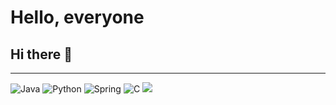 # Hello, everyone
## Hi there 👋


<hr>


![Java](https://img.shields.io/badge/Java-green)
![Python](https://img.shields.io/badge/-Python-blu)
![Spring](https://img.shields.io/badge/Spring-green)
![C](https://img.shields.io/badge/-C-blu)
<img src="https://img.shields.io/badge/Spring-#6DB33F?style=for-the-badge&logo=이미지 이름&logoColor=black">
